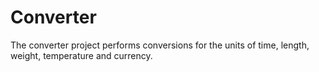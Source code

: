 # Converter

The converter project performs conversions for the units of time, length, weight, temperature and currency.
